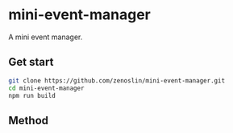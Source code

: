 # mini-event-manager

A mini event manager.

## Get start

```bash
git clone https://github.com/zenoslin/mini-event-manager.git
cd mini-event-manager
npm run build
```

## Method 